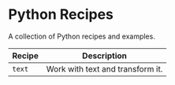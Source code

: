 # Python Recipes
A collection of Python recipes and examples.

| Recipe | Description                    |
| ------------- | ------------------------------ | 
| `text`   | Work with text and transform it. |